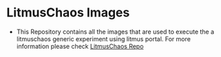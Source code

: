 # LitmusChaos Images

- This Repository contains all the images that are used to execute the a litmuschaos generic experiment using litmus portal. For more information please check [LitmusChaos Repo](http://github.com/litmuschaos/litmus)
